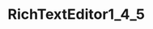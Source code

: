 # RichTextEditor1_4_5

#  <link rel="stylesheet" href="https://semicon.github.io/RichTextEditor1_4_5/jquery.cleditor.css" />
  
#  <script src="https://code.jquery.com/jquery-3.6.0.min.js"></script>
  
#  <script src="https://semicon.github.io/RichTextEditor1_4_5/jquery.min.js"></script>
  
#  <script src="https://semicon.github.io/RichTextEditor1_4_5/jquery.cleditor.min.js"></script>

